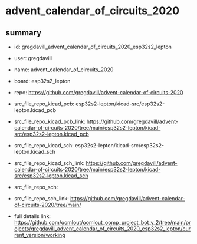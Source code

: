 # advent_calendar_of_circuits_2020
 
## summary 
* id: gregdavill_advent_calendar_of_circuits_2020_esp32s2_lepton
* user: gregdavill
* name: advent_calendar_of_circuits_2020
* board: esp32s2_lepton
* repo: https://github.com/gregdavill/advent-calendar-of-circuits-2020
* src_file_repo_kicad_pcb: esp32s2-lepton/kicad-src/esp32s2-lepton.kicad_pcb
* src_file_repo_kicad_pcb_link: https://github.com/gregdavill/advent-calendar-of-circuits-2020/tree/main/esp32s2-lepton/kicad-src/esp32s2-lepton.kicad_pcb
* src_file_repo_kicad_sch: esp32s2-lepton/kicad-src/esp32s2-lepton.kicad_sch
* src_file_repo_kicad_sch_link: https://github.com/gregdavill/advent-calendar-of-circuits-2020/tree/main/esp32s2-lepton/kicad-src/esp32s2-lepton.kicad_sch

* src_file_repo_sch: 
* src_file_repo_sch_link: https://github.com/gregdavill/advent-calendar-of-circuits-2020/tree/main/
* full details link: https://github.com/oomlout/oomlout_oomp_project_bot_v_2/tree/main/projects/gregdavill_advent_calendar_of_circuits_2020_esp32s2_lepton/current_version/working  






